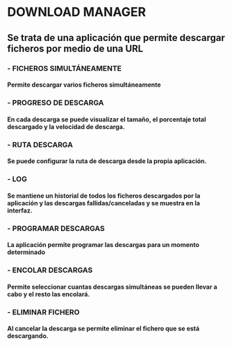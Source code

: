 # DOWNLOAD MANAGER
## Se trata de una aplicación que permite descargar ficheros por medio de una URL
### - FICHEROS SIMULTÁNEAMENTE
#### Permite descargar varios ficheros simultáneamente
### - PROGRESO DE DESCARGA
#### En cada descarga se puede visualizar el tamaño, el porcentaje total descargado y la velocidad de descarga.
### - RUTA DESCARGA
#### Se puede configurar la ruta de descarga desde la propia aplicación.
### - LOG
#### Se mantiene un historial de todos los ficheros descargados por la aplicación y las descargas fallidas/canceladas y se muestra en la interfaz.
### - PROGRAMAR DESCARGAS
#### La aplicación permite programar las descargas para un momento determinado
### - ENCOLAR DESCARGAS
#### Permite seleccionar cuantas descargas simultáneas se pueden llevar a cabo y el resto las encolará.
### - ELIMINAR FICHERO
#### Al cancelar la descarga se permite eliminar el fichero que se está descargando.
